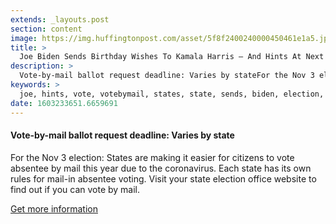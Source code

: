 ```yaml
--- 
extends: _layouts.post 
section: content 
image: https://img.huffingtonpost.com/asset/5f8f2400240000450461e1a5.jpeg?cache=hi4oexccje&ops=1778_1000 
title: > 
  Joe Biden Sends Birthday Wishes To Kamala Harris — And Hints At Next Year 
description: > 
  Vote-by-mail ballot request deadline: Varies by stateFor the Nov 3 election: States are making it easier for citizens to vote absentee by mail this year due to the coronavirus.Each state has its own rules for mail-in absentee voting.Visit your state election office website to find out if you can vote by mail.Get more information 
keywords: > 
  joe, hints, vote, votebymail, states, state, sends, biden, election, website, harris, voting, wishes, varies, visit, absentee, birthday, kamala 
date: 1603233651.6659691 
--- 
```

<div><h4 class="title">Vote-by-mail ballot request deadline: Varies by state</h4><p> For the Nov 3 election: States are making it easier for citizens to vote absentee by mail this year due to the coronavirus. Each state has its own rules for mail-in absentee voting. Visit your state election office website to find out if you can vote by mail. </p><a class="btn-action" href="https://www.usa.gov/absentee-voting#item-214662" target="_blank"><p class="">Get more information</p></a></div>